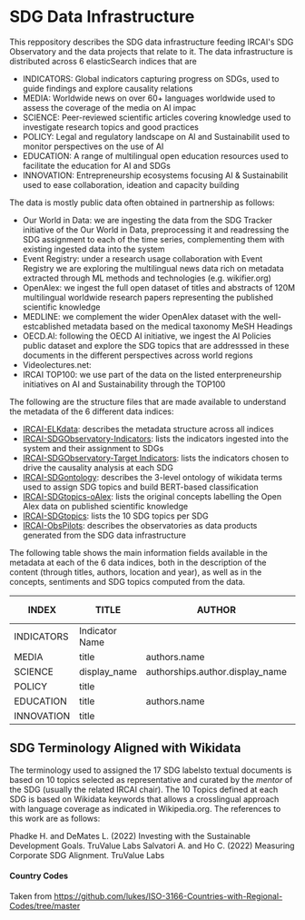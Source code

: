 # SDG Data Infrastructure

This reppository describes the SDG data infrastructure feeding IRCAI's SDG Observatory and the data projects that relate to it. The data infrastructure is distributed across 6 elasticSearch indices that are

* INDICATORS: Global indicators capturing progress on SDGs, used to guide findings and explore causality relations
* MEDIA: Worldwide news on over 60+ languages worldwide used to assess the coverage of the media on AI impac
* SCIENCE: Peer-reviewed scientific articles covering knowledge used to investigate research topics and good practices
* POLICY: Legal and regulatory landscape on AI and Sustainabilit used to monitor perspectives on the use of AI 
* EDUCATION: A range of multilingual open education resources used to facilitate the education for AI and SDGs
* INNOVATION: Entrepreneurship ecosystems focusing AI & Sustainabilit used to ease collaboration, ideation and capacity building

The data is mostly public data often obtained in partnership as follows:

* Our World in Data: we are ingesting the data from the SDG Tracker initiative of the Our World in Data, preprocessing it and readressing the SDG assignment to each of the time series, complementing them with existing ingested data into the system
* Event Registry: under a research usage collaboration with Event Registry we are exploring the multilingual news data rich on metadata extracted through ML methods and technologies (e.g. wikifier.org)
* OpenAlex: we ingest the full open dataset of titles and abstracts of 120M multilingual worldwide research papers representing the published scientific knowledge
* MEDLINE: we complement the wider OpenAlex dataset with the well-estcablished metadata based on the medical taxonomy MeSH Headings  
* OECD.AI: following the OECD AI initiative, we ingest the AI Policies public dataset and explore the SDG topics that are addresssed in these documents in the different perspectives across world regions
* Videolectures.net: 
* IRCAI TOP100: we use part of the data on the listed enterpreneurship initiatives on AI and Sustainability through the TOP100 

The following are the structure files that are made available to understand the metadata of the 6 different data indices:

* [IRCAI-ELKdata](https://github.com/IRCAI-SDGobservatory/data/blob/main/IRCAI-ELKdata.csv): describes the metadata structure across all indices
* [IRCAI-SDGObservatory-Indicators](https://github.com/IRCAI-SDGobservatory/data/blob/main/IRCAI-SDGObservatory-Indicators.csv): lists the indicators ingested into the system and their assignment to SDGs 
* [IRCAI-SDGObservatory-Target Indicators](https://github.com/IRCAI-SDGobservatory/data/blob/main/IRCAI-SDGObservatory-Target_Indicators.csv): lists the indicators chosen to drive the causality analysis at each SDG 
* [IRCAI-SDGontology](https://github.com/IRCAI-SDGobservatory/data/blob/main/IRCAI-SDGontology.csv): describes the 3-level ontology of wikidata terms used to assign SDG topics and build BERT-based classification
* [IRCAI-SDGtopics-oAlex](https://github.com/IRCAI-SDGobservatory/data/blob/main/IRCAI-SDGtopics-oAlex.csv): lists the original concepts labelling the Open Alex data on published scientific knowledge 
* [IRCAI-SDGtopics](https://github.com/IRCAI-SDGobservatory/data/blob/main/IRCAI-SDGtopics.csv): lists the 10 SDG topics per SDG
* [IRCAI-ObsPilots](https://github.com/IRCAI-SDGobservatory/data/blob/main/IRCAI-ObsPilots.csv): describes the observatories as data products generated from the SDG data infrastructure

The following table shows the main information fields available in the metadata at each of the 6 data indices, both in the description of the content (through titles, authors, location and year), as well as in the concepts, sentiments and SDG topics computed from the data.

| INDEX | TITLE  | AUTHOR | CONCEPTS  | SENTIMENT | SDG | SDG-topic | COUNTRY | PILOT | YEAR |
| ------------- | ------------- | ------------- | ------------- | ------------- | ------------- | ------------- | ------------- |  ------------- |  ------------- | 
| INDICATORS  | Indicator Name  | <none> | <none> | <none> | SDG | <none> | country_code  | pilot  | year |
| MEDIA  | title | authors.name  | wikifier.concepts.name  | sentiment.compound  | SDG  | SDGtopic  | location.country | pilot  | year |
| SCIENCE  | display_name  | authorships.author.display_name  | wikifier.concepts.name  | sentiment.compound  |  SDG  | SDGtopic | authorships.institutions.country_code  | pilot  | publication_year |
| POLICY  | title  | <none> | wikifier.concepts.name  | sentiment.compound | SDG  | SDGtopic  | country_code  | pilot | year |
| EDUCATION | title  | authors.name  | wikifier.concepts.name  | sentiment.compound | SDG  | SDGtopic  | country_code  | pilot | year |
| INNOVATION  | title  | <none> | wikifier.concepts.name  | sentiment.compound | SDG  | SDGtopic  | country_code  | pilot | year |
 

## SDG Terminology Aligned with Wikidata

The terminology used to assigned the 17 SDG labelsto textual documents is based on 10 topics selected as representative and curated by the *mentor* of the SDG (usually the related IRCAI chair).
The 10 Topics defined at each SDG is based on Wikidata keywords that allows a crosslingual approach with language coverage as indicated in Wikipedia.org.
The references to this work are as follows:

Phadke H. and DeMates L. (2022) Investing with the Sustainable Development Goals. TruValue Labs
Salvatori A. and Ho C. (2022) Measuring Corporate SDG Alignment. TruValue Labs




#### Country Codes

Taken from https://github.com/lukes/ISO-3166-Countries-with-Regional-Codes/tree/master
